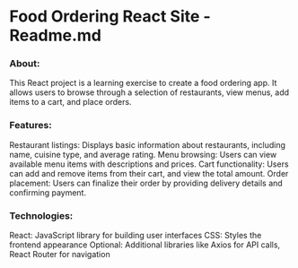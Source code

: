 # Food Ordering React Site - Readme.md
### About:

This React project is a learning exercise to create a food ordering app. It allows users to browse through a selection of restaurants, view menus, add items to a cart, and place orders.

### Features:

Restaurant listings: Displays basic information about restaurants, including name, cuisine type, and average rating.
Menu browsing: Users can view available menu items with descriptions and prices.
Cart functionality: Users can add and remove items from their cart, and view the total amount.
Order placement: Users can finalize their order by providing delivery details and confirming payment.

### Technologies:

React: JavaScript library for building user interfaces
CSS: Styles the frontend appearance
Optional: Additional libraries like Axios for API calls, React Router for navigation


